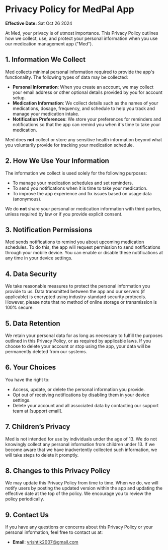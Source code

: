 # Privacy Policy for MedPal App

**Effective Date:**  Sat Oct 26 2024

At Med, your privacy is of utmost importance. This Privacy Policy outlines how we collect, use, and protect your personal information when you use our medication management app ("Med").

## 1. Information We Collect
Med collects minimal personal information required to provide the app's functionality. The following types of data may be collected:

- **Personal Information**: When you create an account, we may collect your email address or other optional details provided by you for account setup.
- **Medication Information**: We collect details such as the names of your medications, dosage, frequency, and schedule to help you track and manage your medication intake.
- **Notification Preferences**: We store your preferences for reminders and notifications so that the app can remind you when it's time to take your medication.

Med does **not** collect or store any sensitive health information beyond what you voluntarily provide for tracking your medication schedule.

## 2. How We Use Your Information
The information we collect is used solely for the following purposes:

- To manage your medication schedules and set reminders.
- To send you notifications when it is time to take your medication.
- To improve the app experience and fix issues based on usage data (anonymous).

We do **not** share your personal or medication information with third parties, unless required by law or if you provide explicit consent.

## 3. Notification Permissions
Med sends notifications to remind you about upcoming medication schedules. To do this, the app will request permission to send notifications through your mobile device. You can enable or disable these notifications at any time in your device settings.

## 4. Data Security
We take reasonable measures to protect the personal information you provide to us. Data transmitted between the app and our servers (if applicable) is encrypted using industry-standard security protocols. However, please note that no method of online storage or transmission is 100% secure.

## 5. Data Retention
We retain your personal data for as long as necessary to fulfill the purposes outlined in this Privacy Policy, or as required by applicable laws. If you choose to delete your account or stop using the app, your data will be permanently deleted from our systems.

## 6. Your Choices
You have the right to:

- Access, update, or delete the personal information you provide.
- Opt out of receiving notifications by disabling them in your device settings.
- Delete your account and all associated data by contacting our support team at [support email].

## 7. Children’s Privacy
Med is not intended for use by individuals under the age of 13. We do not knowingly collect any personal information from children under 13. If we become aware that we have inadvertently collected such information, we will take steps to delete it promptly.

## 8. Changes to this Privacy Policy
We may update this Privacy Policy from time to time. When we do, we will notify users by posting the updated version within the app and updating the effective date at the top of the policy. We encourage you to review the policy periodically.

## 9. Contact Us
If you have any questions or concerns about this Privacy Policy or your personal information, feel free to contact us at:

- **Email**: vrishtik2007@gmail.com
